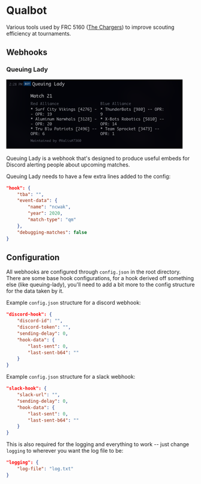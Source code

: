 # Qualbot
Various tools used by FRC 5160 ([The Chargers](https://www.thebluealliance.com/team/5160)) to improve scouting efficiency at tournaments.

## Webhooks
### Queuing Lady
![example](docs/queuing-lady.png)

Queuing Lady is a webhook that's designed to produce useful embeds for Discord alerting people about upcoming matches.

Queuing Lady needs to have a few extra lines added to the config:
```json
"hook": {
    "tba": "",
    "event-data": {
        "name": "ncwak",
        "year": 2020,
        "match-type": "qm"
    },
    "debugging-matches": false
}
```

## Configuration
All webhooks are configured through `config.json` in the root directory.
There are some base hook configurations, for a hook derived off something else (like queuing-lady), you'll need to add a bit more to the config structure for the data taken by it.

Example `config.json` structure for a discord webhook:
```json
"discord-hook": {
    "discord-id": "",
    "discord-token": "",
    "sending-delay": 0,
    "hook-data": {
        "last-sent": 0,
        "last-sent-b64": ""
    }
}
```

Example `config.json` structure for a slack webhook:
```json
"slack-hook": {
    "slack-url": "",
    "sending-delay": 0,
    "hook-data": {
        "last-sent": 0,
        "last-sent-b64": ""
    }
}
```

This is also required for the logging and everything to work -- just change `logging` to wherever you want the log file to be:
```json
"logging": {
    "log-file": "log.txt"
}
```
